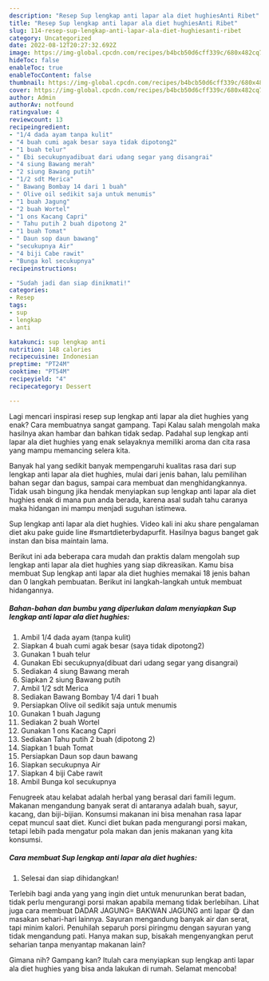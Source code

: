 ```yaml
---
description: "Resep Sup lengkap anti lapar ala diet hughiesAnti Ribet"
title: "Resep Sup lengkap anti lapar ala diet hughiesAnti Ribet"
slug: 114-resep-sup-lengkap-anti-lapar-ala-diet-hughiesanti-ribet
category: Uncategorized
date: 2022-08-12T20:27:32.692Z
image: https://img-global.cpcdn.com/recipes/b4bcb50d6cff339c/680x482cq70/sup-lengkap-anti-lapar-ala-diet-hughies-foto-resep-utama.jpg
hideToc: false
enableToc: true
enableTocContent: false
thumbnail: https://img-global.cpcdn.com/recipes/b4bcb50d6cff339c/680x482cq70/sup-lengkap-anti-lapar-ala-diet-hughies-foto-resep-utama.jpg
cover: https://img-global.cpcdn.com/recipes/b4bcb50d6cff339c/680x482cq70/sup-lengkap-anti-lapar-ala-diet-hughies-foto-resep-utama.jpg
author: Admin
authorAv: notfound
ratingvalue: 4
reviewcount: 13
recipeingredient:
- "1/4 dada ayam tanpa kulit"
- "4 buah cumi agak besar saya tidak dipotong2"
- "1 buah telur"
- " Ebi secukupnyadibuat dari udang segar yang disangrai"
- "4 siung Bawang merah"
- "2 siung Bawang putih"
- "1/2 sdt Merica"
- " Bawang Bombay 14 dari 1 buah"
- " Olive oil sedikit saja untuk menumis"
- "1 buah Jagung"
- "2 buah Wortel"
- "1 ons Kacang Capri"
- " Tahu putih 2 buah dipotong 2"
- "1 buah Tomat"
- " Daun sop daun bawang"
- "secukupnya Air"
- "4 biji Cabe rawit"
- "Bunga kol secukupnya"
recipeinstructions:

- "Sudah jadi dan siap dinikmati!"
categories:
- Resep
tags:
- sup
- lengkap
- anti

katakunci: sup lengkap anti 
nutrition: 148 calories
recipecuisine: Indonesian
preptime: "PT24M"
cooktime: "PT54M"
recipeyield: "4"
recipecategory: Dessert

---
```



Lagi mencari inspirasi resep sup lengkap anti lapar ala diet hughies yang enak? Cara membuatnya sangat gampang. Tapi Kalau salah mengolah maka hasilnya akan hambar dan bahkan tidak sedap. Padahal sup lengkap anti lapar ala diet hughies yang enak selayaknya memiliki aroma dan cita rasa yang mampu memancing selera kita.


Banyak hal yang sedikit banyak mempengaruhi kualitas rasa dari sup lengkap anti lapar ala diet hughies, mulai dari jenis bahan, lalu pemilihan bahan segar dan bagus, sampai cara membuat dan menghidangkannya. Tidak usah bingung jika hendak menyiapkan sup lengkap anti lapar ala diet hughies enak di mana pun anda berada, karena asal sudah tahu caranya maka hidangan ini mampu menjadi suguhan istimewa.

Sup lengkap anti lapar ala diet hughies. Video kali ini aku share pengalaman diet aku pake guide line #smartdieterbydapurfit. Hasilnya bagus banget gak instan dan bisa maintain lama.


Berikut ini ada beberapa cara mudah dan praktis dalam mengolah sup lengkap anti lapar ala diet hughies yang siap dikreasikan. Kamu bisa membuat Sup lengkap anti lapar ala diet hughies memakai 18 jenis bahan dan 0 langkah pembuatan. Berikut ini langkah-langkah untuk membuat hidangannya.

<!--inarticleads1-->

##### Bahan-bahan dan bumbu yang diperlukan dalam menyiapkan Sup lengkap anti lapar ala diet hughies:

1. Ambil 1/4 dada ayam (tanpa kulit)
1. Siapkan 4 buah cumi agak besar (saya tidak dipotong2)
1. Gunakan 1 buah telur
1. Gunakan  Ebi secukupnya(dibuat dari udang segar yang disangrai)
1. Sediakan 4 siung Bawang merah
1. Siapkan 2 siung Bawang putih
1. Ambil 1/2 sdt Merica
1. Sediakan  Bawang Bombay 1/4 dari 1 buah
1. Persiapkan  Olive oil sedikit saja untuk menumis
1. Gunakan 1 buah Jagung
1. Sediakan 2 buah Wortel
1. Gunakan 1 ons Kacang Capri
1. Sediakan  Tahu putih 2 buah (dipotong 2)
1. Siapkan 1 buah Tomat
1. Persiapkan  Daun sop daun bawang
1. Siapkan secukupnya Air
1. Siapkan 4 biji Cabe rawit
1. Ambil Bunga kol secukupnya


Fenugreek atau kelabat adalah herbal yang berasal dari famili legum. Makanan mengandung banyak serat di antaranya adalah buah, sayur, kacang, dan biji-bijian. Konsumsi makanan ini bisa menahan rasa lapar cepat muncul saat diet. Kunci diet bukan pada mengurangi porsi makan, tetapi lebih pada mengatur pola makan dan jenis makanan yang kita konsumsi. 

<!--inarticleads2-->

##### Cara membuat Sup lengkap anti lapar ala diet hughies:


1. Selesai dan siap dihidangkan!

Terlebih bagi anda yang yang ingin diet untuk menurunkan berat badan, tidak perlu mengurangi porsi makan apabila memang tidak berlebihan. Lihat juga cara membuat DADAR JAGUNG= BAKWAN JAGUNG anti lapar 😋 dan masakan sehari-hari lainnya. Sayuran mengandung banyak air dan serat, tapi minim kalori. Penuhilah separuh porsi piringmu dengan sayuran yang tidak mengandung pati. Hanya makan sup, bisakah mengenyangkan perut seharian tanpa menyantap makanan lain? 

Gimana nih? Gampang kan? Itulah cara menyiapkan sup lengkap anti lapar ala diet hughies yang bisa anda lakukan di rumah. Selamat mencoba!
